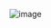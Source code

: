 ![image](https://github.com/ChiragGadhvi/PWA/assets/108175344/dcfbc3ab-fbf5-4cc6-8145-763fb4ed9c6b)

